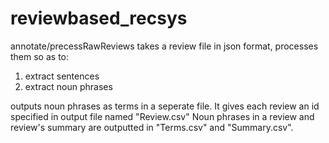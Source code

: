 # reviewbased_recsys
annotate/precessRawReviews takes a review file in json format, processes them so as to:
1. extract sentences
2. extract noun phrases

outputs noun phrases as terms in a seperate file.
It gives each review an id specified in output file named "Review.csv"
Noun phrases in a review and review's summary are outputted in "Terms.csv" and "Summary.csv".

